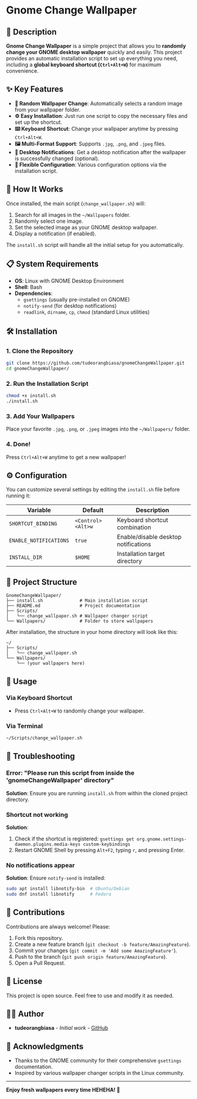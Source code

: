 # Gnome Change Wallpaper

## 📖 Description

**Gnome Change Wallpaper** is a simple project that allows you to **randomly change your GNOME desktop wallpaper** quickly and easily. This project provides an automatic installation script to set up everything you need, including a **global keyboard shortcut (`Ctrl+Alt+W`)** for maximum convenience.

## ✨ Key Features

- **🎲 Random Wallpaper Change**: Automatically selects a random image from your wallpaper folder.
- **⚙️ Easy Installation**: Just run one script to copy the necessary files and set up the shortcut.
- **⌨️ Keyboard Shortcut**: Change your wallpaper anytime by pressing `Ctrl+Alt+W`.
- **🖼️ Multi-Format Support**: Supports `.jpg`, `.png`, and `.jpeg` files.
- **🔔 Desktop Notifications**: Get a desktop notification after the wallpaper is successfully changed (optional).
- **🔧 Flexible Configuration**: Various configuration options via the installation script.

## 🚀 How It Works

Once installed, the main script (`change_wallpaper.sh`) will:

1. Search for all images in the `~/Wallpapers` folder.
2. Randomly select one image.
3. Set the selected image as your GNOME desktop wallpaper.
4. Display a notification (if enabled).

The `install.sh` script will handle all the initial setup for you automatically.

## 📋 System Requirements

- **OS**: Linux with GNOME Desktop Environment
- **Shell**: Bash
- **Dependencies**:
  - `gsettings` (usually pre-installed on GNOME)
  - `notify-send` (for desktop notifications)
  - `readlink`, `dirname`, `cp`, `chmod` (standard Linux utilities)

## 🛠️ Installation

### 1. Clone the Repository

```bash
git clone https://github.com/tudeorangbiasa/gnomeChangeWallpaper.git
cd gnomeChangeWallpaper/
```

### 2. Run the Installation Script

```bash
chmod +x install.sh
./install.sh
```

### 3. Add Your Wallpapers

Place your favorite `.jpg`, `.png`, or `.jpeg` images into the `~/Wallpapers/` folder.

### 4. Done!

Press `Ctrl+Alt+W` anytime to get a new wallpaper!

## ⚙️ Configuration

You can customize several settings by editing the `install.sh` file before running it:

| Variable              | Default           | Description                              |
|-----------------------|-------------------|------------------------------------------|
| `SHORTCUT_BINDING`    | `<Control><Alt>w` | Keyboard shortcut combination            |
| `ENABLE_NOTIFICATIONS`| `true`            | Enable/disable desktop notifications     |
| `INSTALL_DIR`         | `$HOME`           | Installation target directory            |

## 📁 Project Structure

```
GnomeChangeWallpaper/
├── install.sh              # Main installation script
├── README.md               # Project documentation
├── Scripts/
│   └── change_wallpaper.sh # Wallpaper changer script
└── Wallpapers/             # Folder to store wallpapers
```

After installation, the structure in your home directory will look like this:
```
~/
├── Scripts/
│   └── change_wallpaper.sh
└── Wallpapers/
    └── (your wallpapers here)
```

## 🎯 Usage

### Via Keyboard Shortcut
- Press `Ctrl+Alt+W` to randomly change your wallpaper.

### Via Terminal
```bash
~/Scripts/change_wallpaper.sh
```

## 🔧 Troubleshooting

### Error: "Please run this script from inside the 'gnomeChangeWallpaper' directory"
**Solution**: Ensure you are running `install.sh` from within the cloned project directory.

### Shortcut not working
**Solution**: 
1. Check if the shortcut is registered: `gsettings get org.gnome.settings-daemon.plugins.media-keys custom-keybindings`
2. Restart GNOME Shell by pressing `Alt+F2`, typing `r`, and pressing Enter.

### No notifications appear
**Solution**: Ensure `notify-send` is installed:
```bash
sudo apt install libnotify-bin  # Ubuntu/Debian
sudo dnf install libnotify      # Fedora
```

## 🤝 Contributions

Contributions are always welcome! Please:

1. Fork this repository.
2. Create a new feature branch (`git checkout -b feature/AmazingFeature`).
3. Commit your changes (`git commit -m 'Add some AmazingFeature'`).
4. Push to the branch (`git push origin feature/AmazingFeature`).
5. Open a Pull Request.

## 📝 License

This project is open source. Feel free to use and modify it as needed.

## 👨‍💻 Author

- **tudeorangbiasa** - *Initial work* - [GitHub](https://github.com/tudeorangbiasa)

## 🙏 Acknowledgments

- Thanks to the GNOME community for their comprehensive `gsettings` documentation.
- Inspired by various wallpaper changer scripts in the Linux community.

---

**Enjoy fresh wallpapers every time HEHEHA! 🎨**